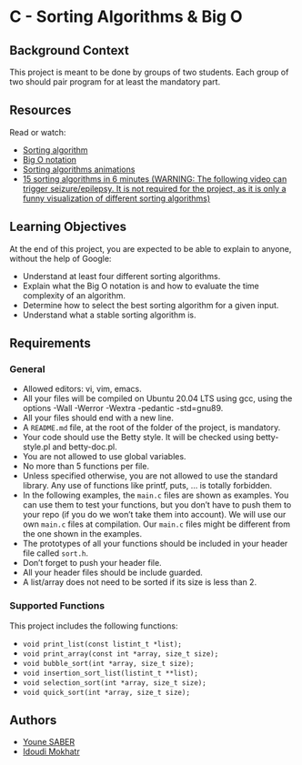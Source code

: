 # C - Sorting Algorithms & Big O

## Background Context
This project is meant to be done by groups of two students. Each group of two should pair program for at least the mandatory part.

## Resources
Read or watch:

- [Sorting algorithm](link-to-sorting-algorithm-resource)
- [Big O notation](link-to-big-o-notation-resource)
- [Sorting algorithms animations](link-to-sorting-algorithms-animations)
- [15 sorting algorithms in 6 minutes (WARNING: The following video can trigger seizure/epilepsy. It is not required for the project, as it is only a funny visualization of different sorting algorithms)](link-to-funny-sorting-algorithms-video)

## Learning Objectives
At the end of this project, you are expected to be able to explain to anyone, without the help of Google:

- Understand at least four different sorting algorithms.
- Explain what the Big O notation is and how to evaluate the time complexity of an algorithm.
- Determine how to select the best sorting algorithm for a given input.
- Understand what a stable sorting algorithm is.

## Requirements
### General
- Allowed editors: vi, vim, emacs.
- All your files will be compiled on Ubuntu 20.04 LTS using gcc, using the options -Wall -Werror -Wextra -pedantic -std=gnu89.
- All your files should end with a new line.
- A `README.md` file, at the root of the folder of the project, is mandatory.
- Your code should use the Betty style. It will be checked using betty-style.pl and betty-doc.pl.
- You are not allowed to use global variables.
- No more than 5 functions per file.
- Unless specified otherwise, you are not allowed to use the standard library. Any use of functions like printf, puts, … is totally forbidden.
- In the following examples, the `main.c` files are shown as examples. You can use them to test your functions, but you don’t have to push them to your repo (if you do we won’t take them into account). We will use our own `main.c` files at compilation. Our `main.c` files might be different from the one shown in the examples.
- The prototypes of all your functions should be included in your header file called `sort.h`.
- Don’t forget to push your header file.
- All your header files should be include guarded.
- A list/array does not need to be sorted if its size is less than 2.

### Supported Functions
This project includes the following functions:

- `void print_list(const listint_t *list);`
- `void print_array(const int *array, size_t size);`
- `void bubble_sort(int *array, size_t size);`
- `void insertion_sort_list(listint_t **list);`
- `void selection_sort(int *array, size_t size);`
- `void quick_sort(int *array, size_t size);`

## Authors
- [Youne SABER](https://github.com/seeyou7)
- [Idoudi Mokhatr](https://github.com/idoudi2020)

